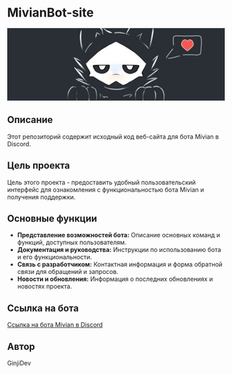 # MivianBot-site

![MivianBot](banner.jpg)

## Описание

Этот репозиторий содержит исходный код веб-сайта для бота Mivian в Discord.

## Цель проекта

Цель этого проекта - предоставить удобный пользовательский интерфейс для ознакомления с функциональностью бота Mivian и получения поддержки.

## Основные функции

- **Представление возможностей бота:** Описание основных команд и функций, доступных пользователям.
- **Документация и руководства:** Инструкции по использованию бота и его функциональности.
- **Связь с разработчиком:** Контактная информация и форма обратной связи для обращений и запросов.
- **Новости и обновления:** Информация о последних обновлениях и новостях проекта.

## Ссылка на бота

[Ссылка на бота Mivian в Discord](https://discord.com/oauth2/authorize?client_id=867370837249490974&permissions=8&scope=bot)

## Автор

GinjiDev